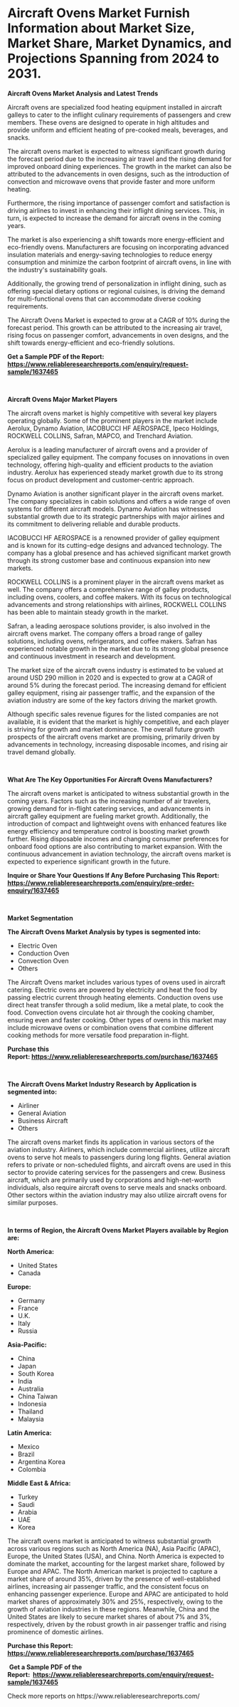 <p><h1>Aircraft Ovens Market Furnish Information about Market Size, Market Share, Market Dynamics, and Projections Spanning from 2024 to 2031.</h1></p><p><strong>Aircraft Ovens Market Analysis and Latest Trends</strong></p>
<p><p>Aircraft ovens are specialized food heating equipment installed in aircraft galleys to cater to the inflight culinary requirements of passengers and crew members. These ovens are designed to operate in high altitudes and provide uniform and efficient heating of pre-cooked meals, beverages, and snacks.</p><p>The aircraft ovens market is expected to witness significant growth during the forecast period due to the increasing air travel and the rising demand for improved onboard dining experiences. The growth in the market can also be attributed to the advancements in oven designs, such as the introduction of convection and microwave ovens that provide faster and more uniform heating.</p><p>Furthermore, the rising importance of passenger comfort and satisfaction is driving airlines to invest in enhancing their inflight dining services. This, in turn, is expected to increase the demand for aircraft ovens in the coming years.</p><p>The market is also experiencing a shift towards more energy-efficient and eco-friendly ovens. Manufacturers are focusing on incorporating advanced insulation materials and energy-saving technologies to reduce energy consumption and minimize the carbon footprint of aircraft ovens, in line with the industry's sustainability goals.</p><p>Additionally, the growing trend of personalization in inflight dining, such as offering special dietary options or regional cuisines, is driving the demand for multi-functional ovens that can accommodate diverse cooking requirements.</p><p>The Aircraft Ovens Market is expected to grow at a CAGR of 10% during the forecast period. This growth can be attributed to the increasing air travel, rising focus on passenger comfort, advancements in oven designs, and the shift towards energy-efficient and eco-friendly solutions.</p></p>
<p><strong>Get a Sample PDF of the Report:&nbsp; <a href="https://www.reliableresearchreports.com/enquiry/request-sample/1637465">https://www.reliableresearchreports.com/enquiry/request-sample/1637465</a></strong></p>
<p>&nbsp;</p>
<p><strong>Aircraft Ovens Major Market Players</strong></p>
<p><p>The aircraft ovens market is highly competitive with several key players operating globally. Some of the prominent players in the market include Aerolux, Dynamo Aviation, IACOBUCCI HF AEROSPACE, Ipeco Holdings, ROCKWELL COLLINS, Safran, MAPCO, and Trenchard Aviation. </p><p>Aerolux is a leading manufacturer of aircraft ovens and a provider of specialized galley equipment. The company focuses on innovations in oven technology, offering high-quality and efficient products to the aviation industry. Aerolux has experienced steady market growth due to its strong focus on product development and customer-centric approach.</p><p>Dynamo Aviation is another significant player in the aircraft ovens market. The company specializes in cabin solutions and offers a wide range of oven systems for different aircraft models. Dynamo Aviation has witnessed substantial growth due to its strategic partnerships with major airlines and its commitment to delivering reliable and durable products.</p><p>IACOBUCCI HF AEROSPACE is a renowned provider of galley equipment and is known for its cutting-edge designs and advanced technology. The company has a global presence and has achieved significant market growth through its strong customer base and continuous expansion into new markets.</p><p>ROCKWELL COLLINS is a prominent player in the aircraft ovens market as well. The company offers a comprehensive range of galley products, including ovens, coolers, and coffee makers. With its focus on technological advancements and strong relationships with airlines, ROCKWELL COLLINS has been able to maintain steady growth in the market.</p><p>Safran, a leading aerospace solutions provider, is also involved in the aircraft ovens market. The company offers a broad range of galley solutions, including ovens, refrigerators, and coffee makers. Safran has experienced notable growth in the market due to its strong global presence and continuous investment in research and development.</p><p>The market size of the aircraft ovens industry is estimated to be valued at around USD 290 million in 2020 and is expected to grow at a CAGR of around 5% during the forecast period. The increasing demand for efficient galley equipment, rising air passenger traffic, and the expansion of the aviation industry are some of the key factors driving the market growth.</p><p>Although specific sales revenue figures for the listed companies are not available, it is evident that the market is highly competitive, and each player is striving for growth and market dominance. The overall future growth prospects of the aircraft ovens market are promising, primarily driven by advancements in technology, increasing disposable incomes, and rising air travel demand globally.</p></p>
<p>&nbsp;</p>
<p><strong>What Are The Key Opportunities For Aircraft Ovens Manufacturers?</strong></p>
<p><p>The aircraft ovens market is anticipated to witness substantial growth in the coming years. Factors such as the increasing number of air travelers, growing demand for in-flight catering services, and advancements in aircraft galley equipment are fueling market growth. Additionally, the introduction of compact and lightweight ovens with enhanced features like energy efficiency and temperature control is boosting market growth further. Rising disposable incomes and changing consumer preferences for onboard food options are also contributing to market expansion. With the continuous advancement in aviation technology, the aircraft ovens market is expected to experience significant growth in the future.</p></p>
<p><strong>Inquire or Share Your Questions If Any Before Purchasing This Report: <a href="https://www.reliableresearchreports.com/enquiry/pre-order-enquiry/1637465">https://www.reliableresearchreports.com/enquiry/pre-order-enquiry/1637465</a></strong></p>
<p>&nbsp;</p>
<p><strong>Market Segmentation</strong></p>
<p><strong>The Aircraft Ovens Market Analysis by types is segmented into:</strong></p>
<p><ul><li>Electric Oven</li><li>Conduction Oven</li><li>Convection Oven</li><li>Others</li></ul></p>
<p><p>The Aircraft Ovens market includes various types of ovens used in aircraft catering. Electric ovens are powered by electricity and heat the food by passing electric current through heating elements. Conduction ovens use direct heat transfer through a solid medium, like a metal plate, to cook the food. Convection ovens circulate hot air through the cooking chamber, ensuring even and faster cooking. Other types of ovens in this market may include microwave ovens or combination ovens that combine different cooking methods for more versatile food preparation in-flight.</p></p>
<p><strong>Purchase this Report:&nbsp;<a href="https://www.reliableresearchreports.com/purchase/1637465">https://www.reliableresearchreports.com/purchase/1637465</a></strong></p>
<p>&nbsp;</p>
<p><strong>The Aircraft Ovens Market Industry Research by Application is segmented into:</strong></p>
<p><ul><li>Airliner</li><li>General Aviation</li><li>Business Aircraft</li><li>Others</li></ul></p>
<p><p>The aircraft ovens market finds its application in various sectors of the aviation industry. Airliners, which include commercial airlines, utilize aircraft ovens to serve hot meals to passengers during long flights. General aviation refers to private or non-scheduled flights, and aircraft ovens are used in this sector to provide catering services for the passengers and crew. Business aircraft, which are primarily used by corporations and high-net-worth individuals, also require aircraft ovens to serve meals and snacks onboard. Other sectors within the aviation industry may also utilize aircraft ovens for similar purposes.</p></p>
<p>&nbsp;</p>
<p><strong>In terms of Region, the Aircraft Ovens Market Players available by Region are:</strong></p>
<p>
    <p> <strong> North America: </strong>
        <ul>
            <li>United States</li>
            <li>Canada</li>
        </ul>
        </p> 
    <p> <strong> Europe: </strong>
        <ul>
            <li>Germany</li>
            <li>France</li>
            <li>U.K.</li>
            <li>Italy</li>
            <li>Russia</li>
        </ul>
        </p> 
    <p> <strong> Asia-Pacific: </strong>
        <ul>
            <li>China</li>
            <li>Japan</li>
            <li>South Korea</li>
            <li>India</li>
            <li>Australia</li>
            <li>China Taiwan</li>
            <li>Indonesia</li>
            <li>Thailand</li>
            <li>Malaysia</li>
        </ul>
        </p> 
    <p> <strong> Latin America: </strong>
        <ul>
            <li>Mexico</li>
            <li>Brazil</li>
            <li>Argentina Korea</li>
            <li>Colombia</li>
        </ul>
        </p> 
    <p> <strong> Middle East & Africa: </strong>
        <ul>
            <li>Turkey</li>
            <li>Saudi</li>
            <li>Arabia</li>
            <li>UAE</li>
            <li>Korea</li>
        </ul>
    </p>
    </p>
<p><p>The aircraft ovens market is anticipated to witness substantial growth across various regions such as North America (NA), Asia Pacific (APAC), Europe, the United States (USA), and China. North America is expected to dominate the market, accounting for the largest market share, followed by Europe and APAC. The North American market is projected to capture a market share of around 35%, driven by the presence of well-established airlines, increasing air passenger traffic, and the consistent focus on enhancing passenger experience. Europe and APAC are anticipated to hold market shares of approximately 30% and 25%, respectively, owing to the growth of aviation industries in these regions. Meanwhile, China and the United States are likely to secure market shares of about 7% and 3%, respectively, driven by the robust growth in air passenger traffic and rising prominence of domestic airlines.</p></p>
<p><strong>Purchase this Report: <a href="https://www.reliableresearchreports.com/purchase/1637465">https://www.reliableresearchreports.com/purchase/1637465</a></strong></p>
<p>&nbsp;<strong>Get a Sample PDF of the Report:&nbsp;&nbsp;<a href="https://www.reliableresearchreports.com/enquiry/request-sample/1637465">https://www.reliableresearchreports.com/enquiry/request-sample/1637465</a></strong></p>
<p><strong></strong></p>
<p>Check more reports on https://www.reliableresearchreports.com/</p>